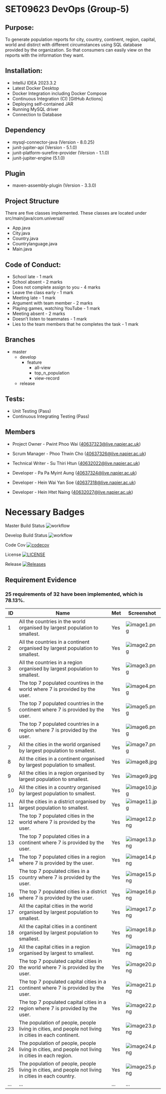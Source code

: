 # SET09623 DevOps (Group-5)

## Purpose: 
To generate population reports for city, country, continent, region, capital, world and distirct with different circumstances using SQL database provided by the organization. So that consumers can easily view on the reports with the information they want.

## Installation: 
- IntelliJ IDEA 2023.3.2
- Latest Docker Desktop
- Docker Integration including Docker Compose
- Continuous Integration (CI) [GitHub Actions]
- Deploying self-contained JAR
- Running MySQL driver
- Connection to Database

## Dependency
- mysql-connector-java (Version - 8.0.25)
- junit-jupiter-api (Version - 5.1.0)
- junit-platform-surefire-provider (Version - 1.1.0)
- junit-jupiter-engine (5.1.0)

## Plugin
- maven-assembly-plugin (Version - 3.3.0)

## Project Structure
There are five classes implemented. These classes are located under src/main/java/com.universal/
- App.java
- City.java
- Country.java
- Countrylanguage.java
- Main.java

## Code of Conduct:
- School late - 1 mark
- School absent - 2 marks
- Does not complete assign to you - 4 marks
- Leave the class early - 1 mark
- Meeting late - 1 mark
- Argument with team member - 2 marks
- Playing games, watching YouTube - 1 mark
- Meeting absent - 2 marks
- Doesn’t listen to teammates - 1 mark
- Lies to the team members that he completes the task - 1 mark

## Branches
- master
  - develop
    - feature
      - all-view
      - top_n_population
      - view-record
  - release

## Tests:
- Unit Testing (Pass)
- Continuous Integrating Testing (Pass)

## Members

- Project Owner - Pwint Phoo Wai (40637323@live.napier.ac.uk)

- Scrum Manager - Phoo Thwin Cho (40637326@live.napier.ac.uk)

- Technical Writer - Su Thiri Htun (40632022@live.napier.ac.uk)

- Developer - Pa Pa Myint Aung (40637324@live.napier.ac.uk)

- Developer - Hein Wai Yan Soe (40637318@live.napier.ac.uk)

- Developer - Hein Htet Naing (40632027@live.napier.ac.uk)

# Necessary Badges

Master Build Status ![workflow](https://github.com/40637323/DevOps_Gp5/actions/workflows/main.yml/badge.svg)

Develop Build Status ![workflow](https://img.shields.io/github/actions/workflow/status/40637323/sem/.github%2Fworkflows%2Fmain.yml?)

Code Cov [![codecov](https://codecov.io/gh/40637323/DevOps_Gp5/graph/badge.svg?token=W4ZP8XRJ8I)](https://codecov.io/gh/40637323/DevOps_Gp5)

License [![LICENSE](https://img.shields.io/github/license/40637323/sem.svg?style=flat-square)](https://github.com/40637323/DevOps_Gp5/blob/master/LICENSE)

Release [![Releases](https://img.shields.io/github/release/40637323/DevOps_Gp5/all.svg?style=flat-square)](https://github.com/40637323/DevOps_Gp5/releases)

## Requirement Evidence

### 25 requirements of 32 have been implemented, which is 78.13%. 

| ID  | Name  | Met | Screenshot |
| --- | ----- | --- | ---------- |
| 1   | All the countries in the world organised by largest population to smallest. | Yes | ![image1.png](https://github.com/40637323/DevOps_Gp5/blob/master/images/image1.png)  |
| 2   | All the countries in a continent organised by largest population to smallest. | Yes | ![image2.png](https://github.com/40637323/DevOps_Gp5/blob/master/images/image2.png) |
| 3   | All the countries in a region organised by largest population to smallest.   | Yes | ![image3.png](https://github.com/40637323/DevOps_Gp5/blob/master/images/image3.png) |
| 4   | The top 7 populated countires in the world where 7 is provided by the user.   | Yes | ![image4.png](https://github.com/40637323/DevOps_Gp5/blob/master/images/image4.png) |
| 5   | The top 7 populated countries in the continent where 7 is provided by the user.   | Yes | ![image5.png](https://github.com/40637323/DevOps_Gp5/blob/master/images/image5.png) |
| 6   | The top 7 populated countries in a region where 7 is provided by the user.  | Yes | ![image6.png](https://github.com/40637323/DevOps_Gp5/blob/master/images/image6.png)  |
| 7   | All the cities in the world organised by largest population to smallest.   | Yes | ![image7.png](https://github.com/40637323/DevOps_Gp5/blob/master/images/image7.png) |
| 8   | All the cities in a continent organised by largest population to smallest.   | Yes | ![image8.jpg](https://github.com/40637323/DevOps_Gp5/blob/master/images/image8.jpg) |
| 9   | All the cities in a region organised by largest population to smallest.   | Yes | ![image9.jpg](https://github.com/40637323/DevOps_Gp5/blob/master/images/image9.jpg) |
| 10   | All the cities in a country organised by largest population to smallest.   | Yes | ![image10.jpg](https://github.com/40637323/DevOps_Gp5/blob/master/images/image10.jpg) |
| 11   | All the cities in a district organised by largest population to smallest.   | Yes | ![image11.jpg](https://github.com/40637323/DevOps_Gp5/blob/master/images/image11.jpg) |
| 12   |The top 7 populated cities in the world where 7 is provided by the user.   | Yes | ![image12.png](https://github.com/40637323/DevOps_Gp5/blob/master/images/image12.png)  |
| 13   |The top 7 populated cities in a continent where 7 is provided by the user.   | Yes | ![image13.png](https://github.com/40637323/DevOps_Gp5/blob/master/images/image13.png) |
| 14   |The top 7 populated cities in a region where 7 is provided by the user.   | Yes | ![image14.png](https://github.com/40637323/DevOps_Gp5/blob/master/images/image14.png)  |
| 15   |The top 7 populated cities in a country where 7 is provided by the user.   | Yes | ![image15.png](https://github.com/40637323/DevOps_Gp5/blob/master/images/image15.png) |
| 16   |The top 7 populated cities in a district where 7 is provided by the user.   | Yes | ![image16.png](https://github.com/40637323/DevOps_Gp5/blob/master/images/image16.png) |
| 17   |All the capital cities in the world organised by largest population to smallest.   | Yes | ![image17.png](https://github.com/40637323/DevOps_Gp5/blob/master/images/image17.png) |
| 18   |All the capital cities in a continent organised by largest population to smallest.   | Yes | ![image18.png](https://github.com/40637323/DevOps_Gp5/blob/master/images/image18.png) |
| 19   |All the capital cities in a region organised by largest to smallest.   | Yes | ![image19.png](https://github.com/40637323/DevOps_Gp5/blob/master/images/image19.png) |
| 20   |The top 7 populated capital cities in the world where 7 is provided by the user.   | Yes | ![image20.png](https://github.com/40637323/DevOps_Gp5/blob/master/images/image20.png) |
| 21   |The top 7 populated capital cities in a continent where 7 is provided by the user.   | Yes | ![image21.png](https://github.com/40637323/DevOps_Gp5/blob/master/images/image21.png) |
| 22   |The top 7 populated capital cities in a region where 7 is provided by the user.   | Yes | ![image22.png](https://github.com/40637323/DevOps_Gp5/blob/master/images/image22.png) |
| 23   |The population of people, people living in cities, and people not living in cities in each continent.   | Yes | ![image23.png](https://github.com/40637323/DevOps_Gp5/blob/master/images/image23.png) |
| 24   |The population of people, people living in cities, and people not living in cities in each region.   | Yes | ![image24.png](https://github.com/40637323/DevOps_Gp5/blob/master/images/image24.jpg) |
| 25   |The population of people, people living in cities, and people not living in cities in each country.   | Yes | ![image25.png](https://github.com/40637323/DevOps_Gp5/blob/master/images/image25.jpg) |
| ... | ...   | ... | ...        |
